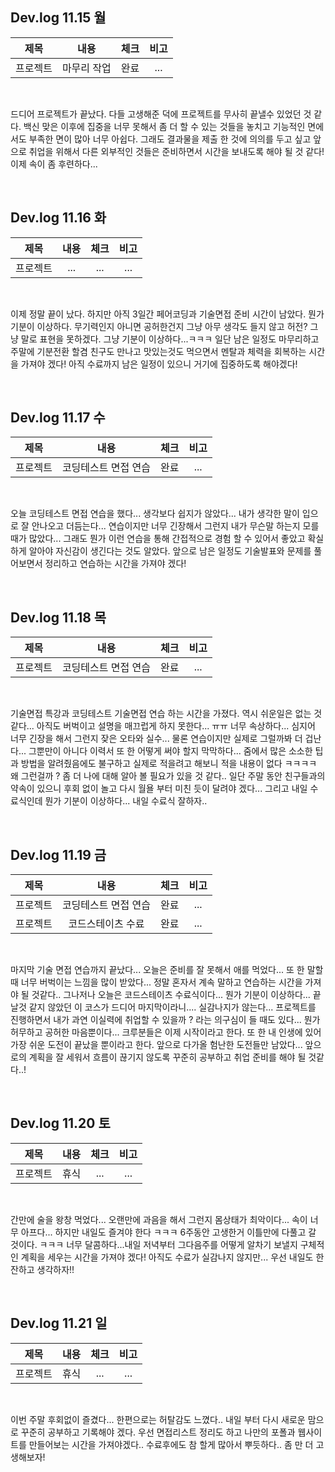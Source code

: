 ## Dev.log 11.15 월

  |제목|내용|체크|비고|
|:------:|:------:|:------:|:------:|
|프로젝트|마무리 작업|완료|...|

<br />

드디어 프로젝트가 끝났다. 다들 고생해준 덕에 프로젝트를 무사히 끝낼수 있었던 것 같다. 백신 맞은 이후에 집중을 너무 못해서 좀 더 할 수 있는 것들을 놓치고 기능적인 면에서도 부족한 면이 많아 너무 아쉽다. 그래도 결과물을 제출 한 것에 의의를 두고 싶고 앞으로 취업을 위해서 다른 외부적인 것들은 준비하면서 시간을 보내도록 해야 될 것 같다! 이제 속이 좀 후련하다...


<br />

## Dev.log 11.16 화

  |제목|내용|체크|비고|
|:------:|:------:|:------:|:------:|
|프로젝트|...|...|...|


<br />

이제 정말 끝이 났다. 하지만 아직 3일간 페어코딩과 기술면접 준비 시간이 남았다. 뭔가 기분이 이상하다. 무기력인지 아니면 공허한건지 그냥 아무 생각도 들지 않고 허전? 그냥 말로 표현을 못하겠다. 그냥 기분이 이상하다...ㅋㅋㅋ 일단 남은 일정도 마무리하고 주말에 기분전환 할겸 친구도 만나고 맛있는것도 먹으면서 멘탈과 체력을 회복하는 시간을 가져야 겠다! 아직 수료까지 남은 일정이 있으니 거기에 집중하도록 해야겠다!

<br />

## Dev.log 11.17 수

  |제목|내용|체크|비고|
|:------:|:------:|:------:|:------:|
|프로젝트|코딩테스트 면접 연습|완료|...|


<br />

오늘 코딩테스트 면접 연습을 했다... 생각보다 쉽지가 않았다... 내가 생각한 말이 입으로 잘 안나오고 더듬는다... 연습이지만 너무 긴장해서 그런지 내가 무슨말 하는지 모를 때가 많았다... 그래도 뭔가 이런 연습을 통해 간접적으로 경험 할 수 있어서 좋았고 확실하게 알아야 자신감이 생긴다는 것도 알았다. 앞으로 남은 일정도 기술발표와 문제를 풀어보면서 정리하고 연습하는 시간을 가져야 겠다!

<br />

## Dev.log 11.18 목

  |제목|내용|체크|비고|
|:------:|:------:|:------:|:------:|
|프로젝트|코딩테스트 면접 연습|완료|...|


<br />

기술면접 특강과 코딩테스트 기술면접 연습 하는 시간을 가졌다. 역시 쉬운일은 없는 것 같다... 아직도 버벅이고 설명을 매끄럽게 하지 못한다... ㅠㅠ 너무 속상하다... 심지어 너무 긴장을 해서 그런지 잦은 오타와 실수... 물론 연습이지만 실제로 그럴까봐 더 겁난다... 그뿐만이 아니다 이력서 또 한 어떻게 써야 할지 막막하다... 줌에서 많은 소소한 팁과 방법을 알려줬음에도 불구하고 실제로 적을려고 해보니 적을 내용이 없다 ㅋㅋㅋㅋ 왜 그런걸까 ? 좀 더 나에 대해 알아 볼 필요가 있을 것 같다.. 일단 주말 동안 친구들과의 약속이 있으니 후회 없이 놀고 다시 월욜 부터 미친 듯이 달려야 겠다... 그리고 내일 수료식인데 뭔가 기분이 이상하다... 내일 수료식 잘하자.. 

<br />

## Dev.log 11.19 금

  |제목|내용|체크|비고|
|:------:|:------:|:------:|:------:|
|프로젝트|코딩테스트 면접 연습|완료|...|
|프로젝트|코드스테이츠 수료|완료|...|


<br />

마지막 기술 면접 연습까지 끝났다... 오늘은 준비를 잘 못해서 애를 먹었다... 또 한 말할때 너무 버벅이는 느낌을 많이 받았다... 정말 혼자서 계속 말하고 연습하는 시간을 가져야 될 것같다.. 그나저나 오늘은 코드스테이츠 수료식이다... 뭔가 기분이 이상하다... 끝날것 같지 않았던 이 코스가 드디어 마지막이라니.... 실감나지가 않는다... 프로젝트를 진행하면서 내가 과연 이실력에 취업할 수 있을까 ? 라는 의구심이 들 때도 있다... 뭔가 허무하고 공허한 마음뿐이다... 크루분들은 이제 시작이라고 한다. 또 한 내 인생에 있어 가장 쉬운 도전이 끝났을 뿐이라고 한다. 앞으로 다가올 험난한 도전들만 남았다... 앞으로의 계획을 잘 세워서 흐름이 끊기지 않도록 꾸준히 공부하고 취업 준비를 해야 될 것같다..!

<br />

## Dev.log 11.20 토

  |제목|내용|체크|비고|
|:------:|:------:|:------:|:------:|
|프로젝트|휴식|...|...|


<br />

간만에 술을 왕창 먹었다... 오랜만에 과음을 해서 그런지 몸상태가 최악이다... 속이 너무 아프다... 하지만 내일도 즐겨야 한다 ㅋㅋㅋ 6주동안 고생한거 이틀만에 다풀고 갈 것이다. ㅋㅋㅋ 너무 달콤하다...내일 저녁부터 그다음주를 어떻게 알차기 보낼지 구체적인 계획을 세우는 시간을 가져야 겠다! 아직도 수료가 실감나지 않지만... 우선 내일도 한잔하고 생각하자!!

<br />

## Dev.log 11.21 일

  |제목|내용|체크|비고|
|:------:|:------:|:------:|:------:|
|프로젝트|휴식|...|...|


<br />

이번 주말 후회없이 즐겼다... 한편으로는 허탈감도 느꼈다.. 내일 부터 다시 새로운 맘으로 꾸준히 공부하고 기록해야 겠다. 우선 면접리스트 정리도 하고 나만의 포폴과 웹사이트를 만들어보는 시간을 가져야겠다.. 수료후에도 참 할게 많아서 뿌듯하다.. 좀 만 더 고생해보자!